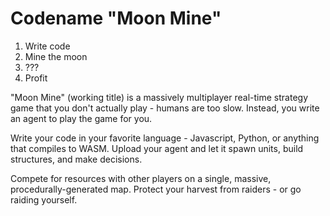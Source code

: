 # Codename "Moon Mine"

1. Write code
2. Mine the moon
3. ???
4. Profit

"Moon Mine" (working title) is a massively multiplayer real-time strategy game that you don't actually play - humans are too slow. Instead, you write an agent to play the game for you.

Write your code in your favorite language - Javascript, Python, or anything that compiles to WASM. Upload your agent and let it spawn units, build structures, and make decisions.

Compete for resources with other players on a single, massive, procedurally-generated map. Protect your harvest from raiders - or go raiding yourself.
